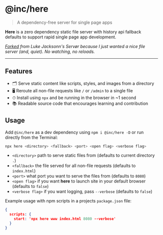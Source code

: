 # @inc/here

> A dependency-free server for single page apps

**Here** is a zero dependency static file server with history api fallback defaults to support rapid single page app development.

_[Forked](https://github.com/lukejacksonn/servor) from Luke Jacksonn's Servør because I just wanted a nice file server (and, quiet). No watching, no reloads._

---

## Features

* 🗂 Serve static content like scripts, styles, and images from a directory
* 🖥 Reroute all non-file requests like `/` or `/admin` to a single file
* ⏱ Install using `npx` and be running in the browser in ~1 second
* 📚 Readable source code that encourages learning and contribution

## Usage

Add `@inc/here` as a dev dependency using `npm i @inc/here -D` or run directly from the Terminal:

```bash
npx here <directory> <fallback> <port> <open flag> <verbose flag>
```

* `<directory>` path to serve static files from (defaults to current directory `.`)
* `<fallback>` the file served for all non-file requests (defaults to `index.html`)
* `<port>` what port you want to serve the files from (defaults to `8080`)
* `<open flag>` if you want **here** to launch site in your default browser (defaults to `false`)
* `<verbose flag>` if you want logging, pass `--verbose` (defaults to `false`)

Example usage with npm scripts in a projects `package.json` file:

```json
{
  scripts: {
    start: 'npx here www index.html 8080 --verbose'
  }
}
```
